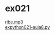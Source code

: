 # ex021 
<a href='https://gabrielryanft.github.io/learning/cursoemvideo/python/exerciciospython/aula8/ex021/ribe.mp3/' target='_blank' rel='next'>ribe.mp3</a><br/>
<a href='https://gabrielryanft.github.io/learning/cursoemvideo/python/exerciciospython/aula8/ex021/expython021-aula8.py/' target='_blank' rel='next'>expython021-aula8.py</a><br/>
